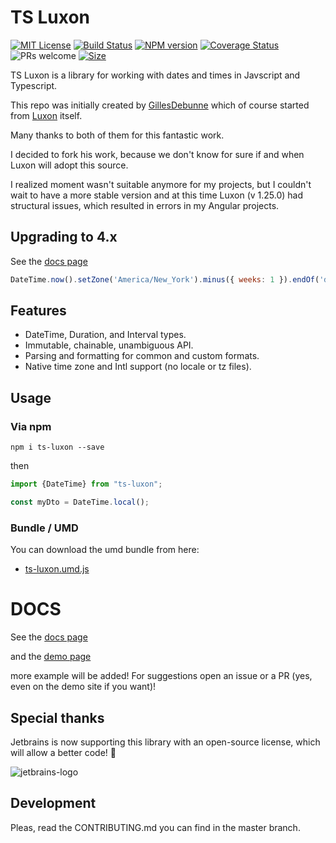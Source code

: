 # TS Luxon

[![MIT License][license-image]][license] [![Build Status][gh-actions-image]][gh-actions-url] [![NPM version][npm-version-image]][npm-url] [![Coverage Status][test-coverage-image]][test-coverage-url] ![PRs welcome][contributing-image]
[![Size](https://img.shields.io/bundlephobia/minzip/ts-luxon)](https://unpkg.com/ts-luxon@latest/bundles/ts-luxon.umd.min.js)

TS Luxon is a library for working with dates and times in Javscript and Typescript.

This repo was initially created by [GillesDebunne]([initial-autor]) which of course started from [Luxon]([original-luxon]) itself.

Many thanks to both of them for this fantastic work. 

I decided to fork his work, because we don't know for sure if and when Luxon will adopt this source.

I realized moment wasn't suitable anymore for my projects, but I couldn't wait to have a more stable version and at this time Luxon (v 1.25.0) had structural issues, which resulted in errors in my Angular projects.

## Upgrading to 4.x

See the [docs page](https://tonysamperi.github.io/ts-luxon/docs)

```js
DateTime.now().setZone('America/New_York').minus({ weeks: 1 }).endOf('day').toISO();
```

## Features
 * DateTime, Duration, and Interval types.
 * Immutable, chainable, unambiguous API.
 * Parsing and formatting for common and custom formats.
 * Native time zone and Intl support (no locale or tz files).

## Usage

### Via npm

`npm i ts-luxon --save`

then

```typescript
import {DateTime} from "ts-luxon";

const myDto = DateTime.local();
```

### Bundle / UMD

You can download the umd bundle from here:

* [ts-luxon.umd.js](https://unpkg.com/ts-luxon@latest/dist/ts-luxon.umd.js)

# DOCS

See the [docs page](https://tonysamperi.github.io/ts-luxon/docs)

and the [demo page](https://tonysamperi.github.io/ts-luxon)

more example will be added! For suggestions open an issue or a PR (yes, even on the demo site if you want)!

## Special thanks

Jetbrains is now supporting this library with an open-source license, which will allow a better code! 🎉

![jetbrains-logo](https://user-images.githubusercontent.com/5957244/150580991-863d6fba-1090-4924-b26c-be19c6310f24.svg)

## Development

Pleas, read the CONTRIBUTING.md you can find in the master branch.

[initial-author]: https://github.com/GillesDebunne
[original-luxon]: https://github.com/moment/luxon
[license-image]: https://img.shields.io/badge/license-MIT-blue.svg
[license]: LICENSE.md

[gh-actions-url]: https://github.com/tonysamperi/ts-luxon/actions?query=workflow%3A%22Docker+tests%22
[gh-actions-image]: https://github.com/tonysamperi/ts-luxon/workflows/Docker%20tests/badge.svg?branch=master

[npm-url]: https://npmjs.org/package/ts-luxon
[npm-version-image]: https://badge.fury.io/js/ts-luxon.svg

[doc-url]: https://tonysamperi.github.io/ts-luxon/
[doc-coverage-image]: https://moment.github.io/luxon/docs/badge.svg

[test-coverage-url]: https://codecov.io/gh/tonysamperi/ts-luxon
[test-coverage-image]: https://codecov.io/gh/tonysamperi/ts-luxon/branch/master/graph/badge.svg

[contributing-image]: https://img.shields.io/badge/PRs-welcome-brightgreen.svg


